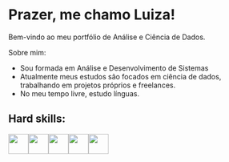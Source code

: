  # Prazer, me chamo Luiza!
 Bem-vindo ao meu portfólio de Análise e Ciência de Dados. 

Sobre mim:
* Sou formada em Análise e Desenvolvimento de Sistemas
* Atualmente meus estudos são focados em ciência de dados, trabalhando em projetos próprios e freelances.
* No meu tempo livre, estudo línguas.


## Hard skills:

  <img align="center" height="40" width="40" src="https://cdn.jsdelivr.net/gh/devicons/devicon@latest/icons/python/python-original.svg" /><img align="center" height="40" width="40" src="https://cdn.jsdelivr.net/gh/devicons/devicon@latest/icons/pandas/pandas-original.svg" /><img align="center" height="40" width="40" src="https://cdn.jsdelivr.net/gh/devicons/devicon@latest/icons/jupyter/jupyter-original-wordmark.svg" /><img align="center" height="40" width="40" src="https://cdn.jsdelivr.net/gh/devicons/devicon@latest/icons/anaconda/anaconda-original.svg" /><img align="center" height="40" width="40" src="https://cdn.jsdelivr.net/gh/devicons/devicon@latest/icons/postgresql/postgresql-original.svg" />

  
          
 
          
